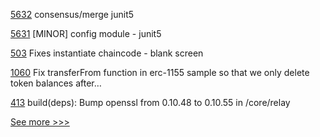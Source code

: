 
[5632](https://github.com/hyperledger/besu/pull/5632) consensus/merge junit5

[5631](https://github.com/hyperledger/besu/pull/5631) [MINOR] config module - junit5

[503](https://github.com/hyperledger-labs/fabric-operations-console/pull/503) Fixes instantiate chaincode - blank screen

[1060](https://github.com/hyperledger/fabric-samples/pull/1060) Fix transferFrom function in erc-1155 sample so that we only delete token balances after…

[413](https://github.com/hyperledger-labs/weaver-dlt-interoperability/pull/413) build(deps): Bump openssl from 0.10.48 to 0.10.55 in /core/relay


[See more >>>](https://start-here.hyperledger.org/pull-requests)
